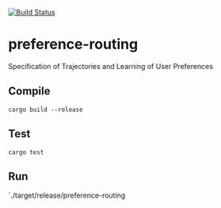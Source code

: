 [![Build Status](https://travis-ci.com/sinpat/preference-routing.svg?branch=master)](https://travis-ci.com/sinpat/preference-routing)

# preference-routing
Specification of Trajectories and Learning of User Preferences

## Compile

`cargo build --release`

## Test

`cargo test`

## Run

`./target/release/preference-routing
